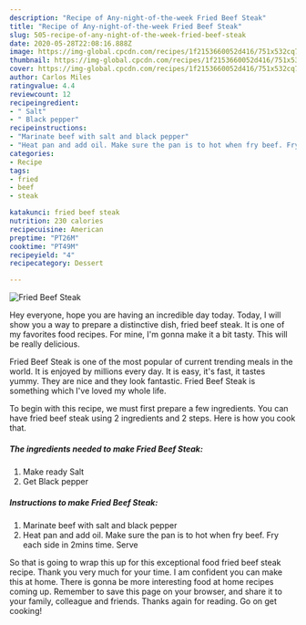 ```yaml
---
description: "Recipe of Any-night-of-the-week Fried Beef Steak"
title: "Recipe of Any-night-of-the-week Fried Beef Steak"
slug: 505-recipe-of-any-night-of-the-week-fried-beef-steak
date: 2020-05-28T22:08:16.888Z
image: https://img-global.cpcdn.com/recipes/1f2153660052d416/751x532cq70/fried-beef-steak-recipe-main-photo.jpg
thumbnail: https://img-global.cpcdn.com/recipes/1f2153660052d416/751x532cq70/fried-beef-steak-recipe-main-photo.jpg
cover: https://img-global.cpcdn.com/recipes/1f2153660052d416/751x532cq70/fried-beef-steak-recipe-main-photo.jpg
author: Carlos Miles
ratingvalue: 4.4
reviewcount: 12
recipeingredient:
- " Salt"
- " Black pepper"
recipeinstructions:
- "Marinate beef with salt and black pepper"
- "Heat pan and add oil. Make sure the pan is to hot when fry beef. Fry each side in 2mins time. Serve"
categories:
- Recipe
tags:
- fried
- beef
- steak

katakunci: fried beef steak 
nutrition: 230 calories
recipecuisine: American
preptime: "PT26M"
cooktime: "PT49M"
recipeyield: "4"
recipecategory: Dessert

---
```



![Fried Beef Steak](https://img-global.cpcdn.com/recipes/1f2153660052d416/751x532cq70/fried-beef-steak-recipe-main-photo.jpg)

Hey everyone, hope you are having an incredible day today. Today, I will show you a way to prepare a distinctive dish, fried beef steak. It is one of my favorites food recipes. For mine, I'm gonna make it a bit tasty. This will be really delicious.



Fried Beef Steak is one of the most popular of current trending meals in the world. It is enjoyed by millions every day. It is easy, it's fast, it tastes yummy. They are nice and they look fantastic. Fried Beef Steak is something which I've loved my whole life.


To begin with this recipe, we must first prepare a few ingredients. You can have fried beef steak using 2 ingredients and 2 steps. Here is how you cook that.

##### The ingredients needed to make Fried Beef Steak:

1. Make ready  Salt
1. Get  Black pepper




##### Instructions to make Fried Beef Steak:

1. Marinate beef with salt and black pepper
1. Heat pan and add oil. Make sure the pan is to hot when fry beef. Fry each side in 2mins time. Serve




So that is going to wrap this up for this exceptional food fried beef steak recipe. Thank you very much for your time. I am confident you can make this at home. There is gonna be more interesting food at home recipes coming up. Remember to save this page on your browser, and share it to your family, colleague and friends. Thanks again for reading. Go on get cooking!

